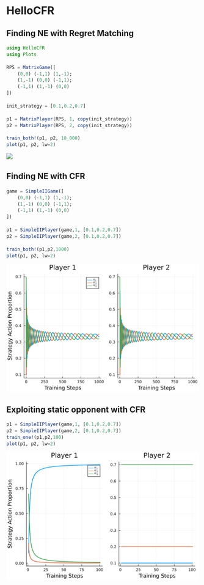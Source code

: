 # HelloCFR

## Finding NE with Regret Matching
```julia
using HelloCFR
using Plots

RPS = MatrixGame([
    (0,0) (-1,1) (1,-1);
    (1,-1) (0,0) (-1,1);
    (-1,1) (1,-1) (0,0)
])

init_strategy = [0.1,0.2,0.7]

p1 = MatrixPlayer(RPS, 1, copy(init_strategy))
p2 = MatrixPlayer(RPS, 2, copy(init_strategy))

train_both!(p1, p2, 10_000)
plot(p1, p2, lw=2)
```
<img src="./img/RPS_regret_match.svg">

## Finding NE with CFR
```julia
game = SimpleIIGame([
    (0,0) (-1,1) (1,-1);
    (1,-1) (0,0) (-1,1);
    (-1,1) (1,-1) (0,0)
])

p1 = SimpleIIPlayer(game,1, [0.1,0.2,0.7])
p2 = SimpleIIPlayer(game,2, [0.1,0.2,0.7])

train_both!(p1,p2,1000)
plot(p1, p2, lw=2)
```
<img src="./img/RPS_CFR.svg">

## Exploiting static opponent with CFR
```julia
p1 = SimpleIIPlayer(game,1, [0.1,0.2,0.7])
p2 = SimpleIIPlayer(game,2, [0.1,0.2,0.7])
train_one!(p1,p2,100)
plot(p1, p2, lw=2)
```
<img src="./img/RPS_CFR_exploit.svg">
